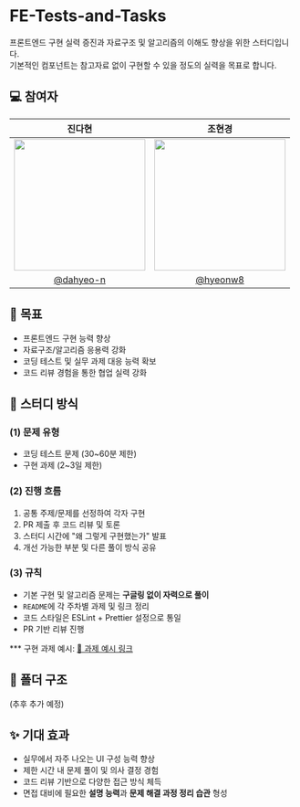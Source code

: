 # FE-Tests-and-Tasks

프론트엔드 구현 실력 증진과 자료구조 및 알고리즘의 이해도 향상을 위한 스터디입니다.  
기본적인 컴포넌트는 참고자료 없이 구현할 수 있을 정도의 실력을 목표로 합니다.


## 💻 참여자
| 진다현 | 조현경 |
| :--: | :--: |
| <img width="230" src="https://avatars.githubusercontent.com/u/154739298?s=400&u=ffcac1e1be1165a48832c6f33c04f9b617c70802&v=4" /> | <img width="230" src="https://avatars.githubusercontent.com/u/114726736?v=4"/> |
| [@dahyeo-n](https://github.com/dahyeo-n) | [@hyeonw8](https://github.com/hyeonw8) |


## 🥅 목표

- 프론트엔드 구현 능력 향상
- 자료구조/알고리즘 응용력 강화
- 코딩 테스트 및 실무 과제 대응 능력 확보
- 코드 리뷰 경험을 통한 협업 실력 강화


## 🧩 스터디 방식

### (1) 문제 유형
- 코딩 테스트 문제 (30~60분 제한)  
- 구현 과제 (2~3일 제한)

### (2) 진행 흐름
1. 공통 주제/문제를 선정하여 각자 구현
2. PR 제출 후 코드 리뷰 및 토론
3. 스터디 시간에 "왜 그렇게 구현했는가" 발표
4. 개선 가능한 부분 및 다른 풀이 방식 공유

### (3) 규칙
- 기본 구현 및 알고리즘 문제는 **구글링 없이 자력으로 풀이**
- `README`에 각 주차별 과제 및 링크 정리
- 코드 스타일은 ESLint + Prettier 설정으로 통일
- PR 기반 리뷰 진행

*** 구현 과제 예시: [🔗 과제 예시 링크](https://www.notion.so/202c15a1517c80598748df06e96ccc10?pvs=21)


## 📂 폴더 구조
(추후 추가 예정)


## ✨ 기대 효과

- 실무에서 자주 나오는 UI 구성 능력 향상
- 제한 시간 내 문제 풀이 및 의사 결정 경험
- 코드 리뷰 기반으로 다양한 접근 방식 체득
- 면접 대비에 필요한 **설명 능력**과 **문제 해결 과정 정리 습관** 형성
